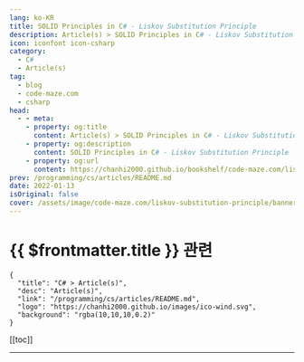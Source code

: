 ```yaml
---
lang: ko-KR
title: SOLID Principles in C# - Liskov Substitution Principle
description: Article(s) > SOLID Principles in C# - Liskov Substitution Principle
icon: iconfont icon-csharp
category: 
  - C#
  - Article(s)
tag: 
  - blog
  - code-maze.com
  - csharp
head:  
  - - meta:
    - property: og:title
      content: Article(s) > SOLID Principles in C# - Liskov Substitution Principle
    - property: og:description
      content: SOLID Principles in C# - Liskov Substitution Principle
    - property: og:url
      content: https://chanhi2000.github.io/bookshelf/code-maze.com/liskov-substitution-principle.html
prev: /programming/cs/articles/README.md
date: 2022-01-13
isOriginal: false
cover: /assets/image/code-maze.com/liskov-substitution-principle/banner.png
---
```


# {{ $frontmatter.title }} 관련

```component VPCard
{
  "title": "C# > Article(s)",
  "desc": "Article(s)",
  "link": "/programming/cs/articles/README.md",
  "logo": "https://chanhi2000.github.io/images/ico-wind.svg",
  "background": "rgba(10,10,10,0.2)"
}
```

[[toc]]

---

<SiteInfo
  name="SOLID Principles in C# - Liskov Substitution Principle"
  desc="In this article you will learn more about Liskov Substitution Principle, how to achieve it in your code and why should we use it."
  url="https://code-maze.com/liskov-substitution-principle/"
  logo="/assets/image/code-maze.com/favicon.png"
  preview="/assets/image/liskov-substitution-principle/banner.png"/>

<!-- TODO: 작성 -->
